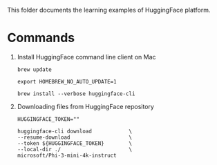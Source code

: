 This folder documents the learning examples of HuggingFace platform.

# Commands

1. Install HuggingFace command line client on Mac

    ``` shell
    brew update

    export HOMEBREW_NO_AUTO_UPDATE=1

    brew install --verbose huggingface-cli
    ```

2. Downloading files from HuggingFace repository

    ``` shell
    HUGGINGFACE_TOKEN=""

    huggingface-cli download            \
    --resume-download                   \
    --token ${HUGGINGFACE_TOKEN}        \
    --local-dir ./                      \
    microsoft/Phi-3-mini-4k-instruct  
    ```